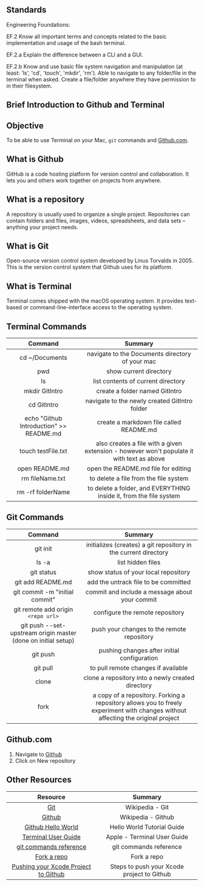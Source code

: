 ## Standards

Engineering Foundations:

EF.2 Know all important terms and concepts related to the basic implementation and usage of the bash terminal.

EF.2.a Explain the difference between a CLI and a GUI.

EF.2.b Know and use basic file system navigation and manipulation (at least: 'ls', 'cd', 'touch', 'mkdir', 'rm'). Able to navigate to any folder/file in the terminal when asked. Create a file/folder anywhere they have permission to in their filesystem.

## Brief Introduction to Github and Terminal

## Objective

To be able to use Terminal on your Mac, `git` commands and [Github.com](https://github.com).

## What is Github

GitHub is a code hosting platform for version control and collaboration. It lets you and others work together on projects from anywhere.

## What is a repository

A repository is usually used to organize a single project. Repositories can contain folders and files, images, videos, spreadsheets, and data sets – anything your project needs.

## What is Git

Open-source version control system developed by Linus Torvalds in 2005. This is the version control system that Github uses for its platform.

## What is Terminal

Terminal comes shipped with the macOS operating system. It provides text-based or command-line-interface access to the operating system.

## Terminal Commands

| Command | Summary |
|:----:|:-----:|
| cd ~/Documents | navigate to the Documents directory of your mac |
| pwd | show current directory |
| ls | list contents of current directory |
| mkdir GitIntro | create a folder named GitIntro |
| cd GitIntro | navigate to the newly created GitIntro folder |
| echo "Github Introduction" >> README.md | create a markdown file called README.md |
| touch testFile.txt | also creates a file with a given extension - however won't populate it with text as above |
| open README.md | open the README.md file for editing |
| rm fileName.txt | to delete a file from the file system |
| rm -rf folderName | to delete a folder, and EVERYTHING inside it, from the file system |

## Git Commands  

| Command | Summary |
|:----:|:-----:|
| git init | initializes (creates) a git repository in the current directory |
| ls -a | list hidden files |
| git status | show status of your local repository |
| git add README.md | add the untrack file to be committed |
| git commit -m "initial commit" | commit and include a message about your commit |
| git remote add origin `<repo url>` | configure the remote repository |
| git push --set-upstream origin master (done on initial setup) | push your changes to the remote repository |
| git push | pushing changes after initial configuration |
| git pull | to pull remote changes if available |
| clone | clone a repository into a newly created directory |
| fork | a copy of a repository. Forking a repository allows you to freely experiment with changes without affecting the original project |

## Github.com

1. Navigate to [Github](https://github.com)
1. Click on New repository

## Other Resources

| Resource | Summary |
|:----:|:-----:|
| [Git](https://en.wikipedia.org/wiki/Git) | Wikipedia - Git |
| [Github](https://en.wikipedia.org/wiki/GitHub) | Wikipedia - Github |
| [Github Hello World](https://guides.github.com/activities/hello-world/) | Hello World Tutorial Guide |
| [Terminal User Guide](https://support.apple.com/en-md/guide/terminal/welcome/mac) | Apple - Terminal User Guide |
| [git commands reference](https://git-scm.com/docs) | git commands reference |
| [Fork a repo](https://help.github.com/articles/fork-a-repo/) | Fork a repo |
| [Pushing your Xcode Project to Github](https://gist.github.com/alexpaul/71888780c41228b5f3370b8cbd079dad) | Steps to push your Xcode project to Github |

